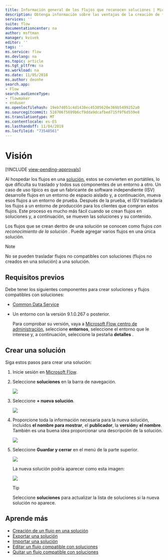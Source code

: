 ```yaml
---
title: Información general de los flujos que reconocen soluciones | Microsoft Docs
description: Obtenga información sobre las ventajas de la creación de flujos en las soluciones.
services: ''
suite: flow
documentationcenter: na
author: msftman
manager: kvivek
editor: ''
tags: ''
ms.service: flow
ms.devlang: na
ms.topic: article
ms.tgt_pltfrm: na
ms.workload: na
ms.date: 11/05/2018
ms.author: deonhe
search.app:
- Flow
search.audienceType:
- flowmaker
- enduser
ms.openlocfilehash: 19eb7d051c4d1438ec45305620e369b5499252a0
ms.sourcegitcommit: 510706f5699b6cf9dda9dcafbed715f9f6d559e8
ms.translationtype: MT
ms.contentlocale: es-ES
ms.lasthandoff: 11/04/2019
ms.locfileid: "73548561"
---
```

# <a name="overview"></a>Visión
[!INCLUDE [view-pending-approvals](includes/cc-rebrand.md)]

Al hospedar los flujos en una [solución](https://docs.microsoft.com/powerapps/maker/common-data-service/solutions-overview), estos se convierten en portátiles, lo que dificulta su traslado y todos sus componentes de un entorno a otro. Un caso de uso típico es que un fabricante de software independiente (ISV) desarrolle flujos en un entorno de espacio aislado y, a continuación, mueva esos flujos a un entorno de prueba. Después de la prueba, el ISV trasladaría los flujos a un entorno de producción para los clientes que compran estos flujos. Este proceso es mucho más fácil cuando se crean flujos en soluciones y, a continuación, se mueven las soluciones y su contenido.

Los flujos que se crean dentro de una solución se conocen como flujos *con reconocimiento de la solución* . Puede agregar varios flujos en una única solución.

> [!NOTE] 
> No se pueden trasladar flujos no compatibles con soluciones (flujos no creados en una solución) a una solución.

## <a name="prerequisites"></a>Requisitos previos

Debe tener los siguientes componentes para crear soluciones y flujos compatibles con soluciones:

- [Common Data Service](https://docs.microsoft.com/powerapps/maker/common-data-service/data-platform-intro)
- Un entorno con la versión 9.1.0.267 o posterior.

  Para comprobar su versión, vaya a [Microsoft Flow centro de administración](https://admin.flow.microsoft.com), seleccione **entornos**, seleccione el entorno que le interese y, a continuación, seleccione la pestaña **detalles** .

## <a name="create-a-solution"></a>Crear una solución

Siga estos pasos para crear una solución:

1. Inicie sesión en [Microsoft Flow](https://flow.microsoft.com).
1. Seleccione **soluciones** en la barra de navegación.

   ![](./media/overview-solution-flows/select-solutions-from-left-nav.png)

1. Seleccione **+ nueva solución**.

   ![](./media/overview-solution-flows/select-new-solution.png)

1. Proporcione toda la información necesaria para la nueva solución, incluidos **el nombre para mostrar**, el **publicador**, la **versión**y **el nombre**. También es una buena idea proporcionar una descripción de la solución.

   ![](./media/overview-solution-flows/new-solution.png)

1. Seleccione **Guardar y cerrar** en el menú de la parte superior.

   ![](./media/overview-solution-flows/save-and-close-solution.png)

   La nueva solución podría aparecer como esta imagen:

   ![](./media/overview-solution-flows/new-solution-created.png)

   > [!TIP]
   > Seleccione **soluciones** para actualizar la lista de soluciones si la nueva solución no aparece.

## <a name="learn-more"></a>Aprende más

- [Creación de un flujo en una solución](./create-flow-solution.md)
- [Exportar una solución](./export-flow-solution.md)
- [Importar una solución](./import-flow-solution.md)
- [Editar un flujo compatible con soluciones](./edit-solution-aware-flow.md)
- [Quitar un flujo compatible con soluciones](./remove-solution-aware-flow.md)
